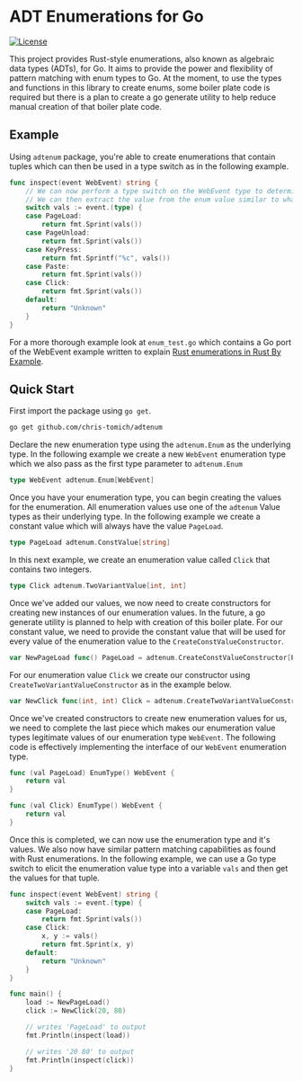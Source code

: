 # ADT Enumerations for Go

[![License](https://img.shields.io/badge/license-MIT-blue.svg)](LICENSE)

This project provides Rust-style enumerations, also known as algebraic data types (ADTs), for Go. It aims to provide the power and flexibility of pattern matching with enum types to Go. At the moment, to use the types and functions in this library to create enums, some boiler plate code is required but there is a plan to create a go generate utility to help reduce manual creation of that boiler plate code.

## Example

Using `adtenum` package, you're able to create enumerations that contain tuples which can then be used in a type switch as in the following example.

```go
func inspect(event WebEvent) string {
	// We can now perform a type switch on the WebEvent type to determine which enum value we have.
	// We can then extract the value from the enum value similar to what could be done in Rust.
	switch vals := event.(type) {
	case PageLoad:
		return fmt.Sprint(vals())
	case PageUnload:
		return fmt.Sprint(vals())
	case KeyPress:
		return fmt.Sprintf("%c", vals())
	case Paste:
		return fmt.Sprint(vals())
	case Click:
		return fmt.Sprint(vals())
	default:
		return "Unknown"
	}
}
```

For a more thorough example look at `enum_test.go` which contains a Go port of the WebEvent example written to explain [Rust enumerations in Rust By Example](https://doc.rust-lang.org/rust-by-example/custom_types/enum.html).

## Quick Start

First import the package using `go get`.

```bash
go get github.com/chris-tomich/adtenum
```

Declare the new enumeration type using the `adtenum.Enum` as the underlying type. In the following example we create a new `WebEvent` enumeration type which we also pass as the first type parameter to `adtenum.Enum`

```go
type WebEvent adtenum.Enum[WebEvent]
```

Once you have your enumeration type, you can begin creating the values for the enumeration. All enumeration values use one of the `adtenum` Value types as their underlying type. In the following example we create a constant value which will always have the value `PageLoad`.

```go
type PageLoad adtenum.ConstValue[string]
```

In this next example, we create an enumeration value called `Click` that contains two integers.

```go
type Click adtenum.TwoVariantValue[int, int]
```

Once we've added our values, we now need to create constructors for creating new instances of our enumeration values. In the future, a go generate utility is planned to help with creation of this boiler plate. For our constant value, we need to provide the constant value that will be used for every value of the enumeration value to the `CreateConstValueConstructor`.

```go
var NewPageLoad func() PageLoad = adtenum.CreateConstValueConstructor[PageLoad]("PageLoad")
```

For our enumeration value `Click` we create our constructor using `CreateTwoVariantValueConstructor` as in the example below.

```go
var NewClick func(int, int) Click = adtenum.CreateTwoVariantValueConstructor[Click]()
```

Once we've created constructors to create new enumeration values for us, we need to complete the last piece which makes our enumeration value types legitimate values of our enumeration type `WebEvent`. The following code is effectively implementing the interface of our `WebEvent` enumeration type.

```go
func (val PageLoad) EnumType() WebEvent {
	return val
}

func (val Click) EnumType() WebEvent {
	return val
}
```

Once this is completed, we can now use the enumeration type and it's values. We also now have similar pattern matching capabilities as found with Rust enumerations. In the following example, we can use a Go type switch to elicit the enumeration value type into a variable `vals` and then get the values for that tuple.

```go
func inspect(event WebEvent) string {
	switch vals := event.(type) {
	case PageLoad:
		return fmt.Sprint(vals())
	case Click:
        x, y := vals()
		return fmt.Sprint(x, y)
	default:
		return "Unknown"
	}
}

func main() {
    load := NewPageLoad()
    click := NewClick(20, 80)

    // writes 'PageLoad' to output
    fmt.Println(inspect(load))

    // writes '20 80' to output
    fmt.Println(inspect(click))
}
```